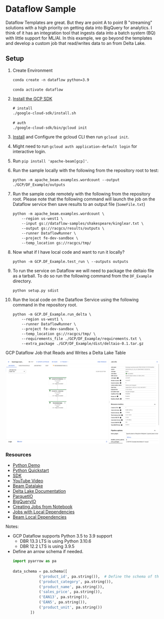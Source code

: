 # Dataflow Sample

Dataflow Templates are great. But they are point A to point B "streaming" solutions with a high priority on getting data into BigQuery for analytics. I think of it has an integration tool that ingests data into a batch system (BQ) with little support for ML/AI. In this example, we go beyond the templates and develop a custom job that read/writes data to an from Delta Lake. 


## Setup

1. Create Environment 
    ```
    conda create -n dataflow python=3.9

    conda activate dataflow
    ```

1. [Install the GCP SDK](https://cloud.google.com/sdk/docs/install)
    ```
    # install 
    ./google-cloud-sdk/install.sh

    # auth
    ./google-cloud-sdk/bin/gcloud init
    ```

1. [Install](https://cloud.google.com/sdk/docs/install) and Configure the gcloud CLI then run `gcloud init`. 

1. Might need to run `gcloud auth application-default login` for interactive login. 

1. Run `pip install 'apache-beam[gcp]'`.

1. Run the sample locally with the following from the repository root to test:
    ```
    python -m apache_beam.examples.wordcount --output ./GCP/DF_Example/outputs
    ```

1. Run the sample code remotely with the following from the repository root. Please note that the following command will launch the job on the Dataflow service then save results to an output file (`SomeFile.txt`)
    ```
    python -m apache_beam.examples.wordcount \
        --region us-west1 \
        --input gs://dataflow-samples/shakespeare/kinglear.txt \
        --output gs://racgcs/results/outputs \
        --runner DataflowRunner \
        --project fe-dev-sandbox \
        --temp_location gs://racgcs/tmp/ 
    ```



1. Now what if I have local code and want to run it locally? 
    ```
    python -m GCP.DF_Example.test_run \ --outputs outputs
    ```

1. To run the service on Dataflow we will need to package the deltaio file as a tarball. To do so run the following command from the `DF_Example` directory. 
    ```
    python setup.py sdist
    ```

1. Run the local code on the Dataflow Service using the following command in the repository root. 
    ```
    python -m GCP.DF_Example.run_delta \
        --region us-west1 \
        --runner DataflowRunner \
        --project fe-dev-sandbox \
        --temp_location gs://racgcs/tmp/ \
        --requirements_file ./GCP/DF_Example/requirements.txt \
        --extra_package ./GCP/DF_Example/dist/deltaio-0.1.tar.gz
    ```

GCP Dataflow Job that Reads and Writes a Delta Lake Table

![](./imgs/DeltaLakeJobRun.png)






### Resources 
- [Python Demo](https://medium.com/google-cloud/understanding-the-dataflow-quickstart-for-python-tutorial-e134f39564c7)
- [Python Quickstart](https://cloud.google.com/dataflow/docs/quickstarts/create-pipeline-python)  
- [SDK](https://cloud.google.com/sdk/docs/install)  
- [YouTube Video](https://www.youtube.com/watch?v=J-b2Eo5Qvp8)
- [Beam Datalake](https://github.com/nanhu-lab/beam-datalake)
- [Delta Lake Documentation](https://delta-io.github.io/delta-rs/python/usage.html#querying-delta-tables)
- [ParquetIO](https://beam.apache.org/releases/pydoc/2.45.0/_modules/apache_beam/io/parquetio.html)
- [BigQueryIO](https://beam.apache.org/releases/pydoc/2.45.0/_modules/apache_beam/io/gcp/bigtableio.html)
- [Creating Jobs from Notebook](https://cloud.google.com/dataflow/docs/guides/interactive-pipeline-development#launch-jobs-from-pipeline)
- [Jobs with Local Dependencies](https://stackoverflow.com/questions/46604870/apache-beam-local-python-dependencies)
- [Beam Local Dependencies](https://beam.apache.org/documentation/sdks/python-pipeline-dependencies/)

Notes:
- GCP Dataflow supports Python 3.5 to 3.9 support 
    - DBR 13.3 LTS is using Python 3.10.6
    - DBR 12.2 LTS is using 3.9.5 
- Define an arrow schema if needed. 
    ```python
    import pyarrow as pa

    data_schema = pa.schema([
                ('product_id', pa.string()),  # Define the schema of the Parquet file
                ('product_category', pa.string()),
                ('product_name', pa.string()),
                ('sales_price', pa.string()),
                ('EAN13', pa.string()),
                ('EAN5', pa.string()),
                ('product_unit', pa.string())
            ])
    ```